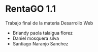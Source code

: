 # RentaGO 1.1

Trabajo final de la materia Desarrollo Web

- Briandy paola talaigua florez
- Daniel mosquera silva
- Santiago Naranjo Sanchez
